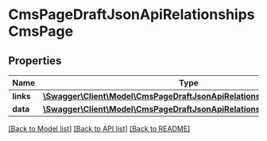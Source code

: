# CmsPageDraftJsonApiRelationshipsCmsPage

## Properties
Name | Type | Description | Notes
------------ | ------------- | ------------- | -------------
**links** | [**\Swagger\Client\Model\CmsPageDraftJsonApiRelationshipsCmsPageLinks**](CmsPageDraftJsonApiRelationshipsCmsPageLinks.md) |  | [optional] 
**data** | [**\Swagger\Client\Model\CmsPageDraftJsonApiRelationshipsCmsPageData**](CmsPageDraftJsonApiRelationshipsCmsPageData.md) |  | [optional] 

[[Back to Model list]](../../README.md#documentation-for-models) [[Back to API list]](../../README.md#documentation-for-api-endpoints) [[Back to README]](../../README.md)

